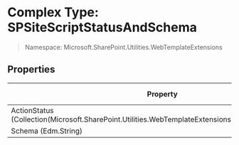 # Complex Type: SPSiteScriptStatusAndSchema

> Namespace: Microsoft.SharePoint.Utilities.WebTemplateExtensions

## Properties

Property | SPO | SP 2019 | SP 2016 | SP 2013
----------|:---:|:-------:|:-------:|:-------:
ActionStatus (Collection(Microsoft.SharePoint.Utilities.WebTemplateExtensions.SiteScriptActionStatus)) | ✅ | ❌ | ❌ | ❌
Schema (Edm.String) | ✅ | ❌ | ❌ | ❌
